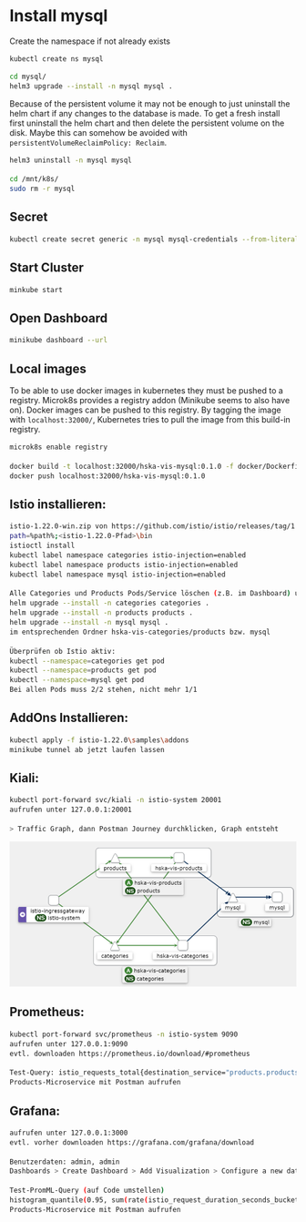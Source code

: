 # Install mysql

Create the namespace if not already exists

```bash
kubectl create ns mysql
```

```bash
cd mysql/
helm3 upgrade --install -n mysql mysql .
```

Because of the persistent volume it may not be enough to just uninstall the helm chart if any changes to the database is made. To get a fresh install first uninstall the helm chart and then delete the persistent volume on the disk. Maybe this can somehow be avoided with `persistentVolumeReclaimPolicy: Reclaim`.

```bash
helm3 uninstall -n mysql mysql

cd /mnt/k8s/
sudo rm -r mysql
```

## Secret

```bash
kubectl create secret generic -n mysql mysql-credentials --from-literal=MYSQL_ROOT_PASSWORD='c8de110f37300a53a971749'
```

## Start Cluster

```bash
minkube start
```

## Open Dashboard

```bash
minikube dashboard --url
```

## Local images

To be able to use docker images in kubernetes they must be pushed to a registry. Microk8s provides a registry addon (Minikube seems to also have on). Docker images can be pushed to this registry. By tagging the image with `localhost:32000/`, Kubernetes tries to pull the image from this build-in registry.

```bash
microk8s enable registry

docker build -t localhost:32000/hska-vis-mysql:0.1.0 -f docker/DockerfileMySQL .
docker push localhost:32000/hska-vis-mysql:0.1.0
```

## Istio installieren:
```bash
istio-1.22.0-win.zip von https://github.com/istio/istio/releases/tag/1.22.0 installieren
path=%path%;<istio-1.22.0-Pfad>\bin
istioctl install
kubectl label namespace categories istio-injection=enabled
kubectl label namespace products istio-injection=enabled
kubectl label namespace mysql istio-injection=enabled

Alle Categories und Products Pods/Service löschen (z.B. im Dashboard) und neu erstellen mit 
helm upgrade --install -n categories categories .
helm upgrade --install -n products products .
helm upgrade --install -n mysql mysql .
im entsprechenden Ordner hska-vis-categories/products bzw. mysql

Überprüfen ob Istio aktiv:
kubectl --namespace=categories get pod
kubectl --namespace=products get pod
kubectl --namespace=mysql get pod
Bei allen Pods muss 2/2 stehen, nicht mehr 1/1
```

## AddOns Installieren:
```bash
kubectl apply -f istio-1.22.0\samples\addons
minikube tunnel ab jetzt laufen lassen
```

## Kiali:
```bash
kubectl port-forward svc/kiali -n istio-system 20001
aufrufen unter 127.0.0.1:20001

> Traffic Graph, dann Postman Journey durchklicken, Graph entsteht
```
![img.png](Kiali.png)

## Prometheus:
```bash
kubectl port-forward svc/prometheus -n istio-system 9090
aufrufen unter 127.0.0.1:9090
evtl. downloaden https://prometheus.io/download/#prometheus

Test-Query: istio_requests_total{destination_service="products.products.svc.cluster.local"}
Products-Microservice mit Postman aufrufen
```

## Grafana:
```bash
aufrufen unter 127.0.0.1:3000
evtl. vorher downloaden https://grafana.com/grafana/download

Benutzerdaten: admin, admin
Dashboards > Create Dashboard > Add Visualization > Configure a new data source > Prometheus > Connection=http://127.0.0.1:9090 > Save & test

Test-PromML-Query (auf Code umstellen)
histogram_quantile(0.95, sum(rate(istio_request_duration_seconds_bucket{destination_service="products.products.svc.cluster.local"}[5m])) by (le))
Products-Microservice mit Postman aufrufen
```